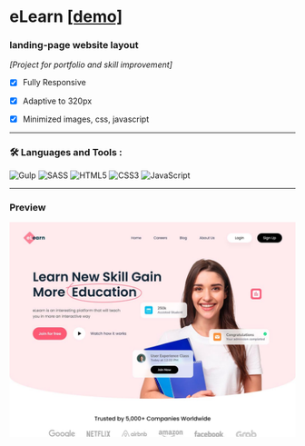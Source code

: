 # eLearn [[demo]](https://zevaniy.github.io/elearn/ "eLearn")
### **landing-page website layout**

*[Project for portfolio and skill improvement]*

- [x] Fully Responsive

- [x] Adaptive to 320px

- [x] Minimized images, css, javascript

***
### :hammer_and_wrench: Languages and Tools :

![Gulp](https://img.shields.io/badge/GULP-%23CF4647.svg?style=for-the-badge&logo=gulp&logoColor=white)
![SASS](https://img.shields.io/badge/SASS-hotpink.svg?style=for-the-badge&logo=SASS&logoColor=white)
![HTML5](https://img.shields.io/badge/html5-%23E34F26.svg?style=for-the-badge&logo=html5&logoColor=white)
![CSS3](https://img.shields.io/badge/css3-%231572B6.svg?style=for-the-badge&logo=css3&logoColor=white)
![JavaScript](https://img.shields.io/badge/javascript-%23323330.svg?style=for-the-badge&logo=javascript&logoColor=%23F7DF1E)

***
### Preview

![](/preview-images/main-page.jpg)